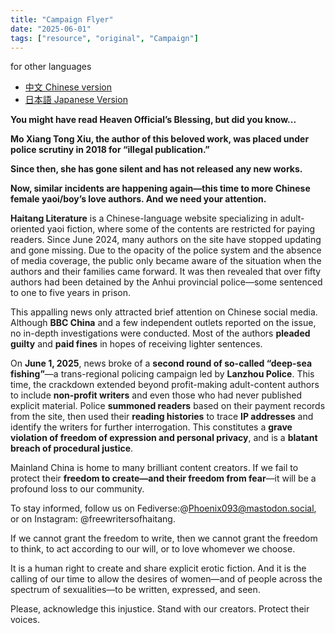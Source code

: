 ```yaml
---
title: "Campaign Flyer" 
date: "2025-06-01"
tags: ["resource", "original", "Campaign"] 
---
```


for other languages

- [中文 Chinese version](https://freewriters-haitang.github.io/posts/000010-flyer/)
- [日本語 Japanese Version](https://freewriters-haitang.github.io/japanese/posts/000010-flyer/)

**You might have read Heaven Official’s Blessing, but did you know...**

**Mo Xiang Tong Xiu, the author of this beloved work, was placed under police scrutiny in 2018 for “illegal publication.”**

**Since then, she has gone silent and has not released any new works.**

**Now, similar incidents are happening again—this time to more Chinese female yaoi/boy’s love authors. And we need your attention.**

**Haitang Literature** is a Chinese-language website specializing in adult-oriented yaoi fiction, where some of the contents are restricted for paying readers. Since June 2024, many authors on the site have stopped updating and gone missing. Due to the opacity of the police system and the absence of media coverage, the public only became aware of the situation when the authors and their families came forward. It was then revealed that over fifty authors had been detained by the Anhui provincial police—some sentenced to one to five years in prison.

This appalling news only attracted brief attention on Chinese social media. Although **BBC China** and a few independent outlets reported on the issue, no in-depth investigations were conducted. Most of the authors **pleaded guilty** and **paid fines** in hopes of receiving lighter sentences.

On **June 1, 2025**, news broke of a **second round of so-called “deep-sea fishing”**—a trans-regional policing campaign led by **Lanzhou Police**. This time, the crackdown extended beyond profit-making adult-content authors to include **non-profit writers** and even those who had never published explicit material. Police **summoned readers** based on their payment records from the site, then used their **reading histories** to trace **IP addresses** and identify the writers for further interrogation. This constitutes a **grave violation of freedom of expression and personal privacy**, and is a **blatant breach of procedural justice**.

Mainland China is home to many brilliant content creators. If we fail to protect their **freedom to create—and their freedom from fear**—it will be a profound loss to our community.

To stay informed, follow us on Fediverse:@Phoenix093@mastodon.social, or on Instagram: @freewritersofhaitang.

If we cannot grant the freedom to write, then we cannot grant the freedom to think, to act according to our will, or to love whomever we choose.

It is a human right to create and share explicit erotic fiction. And it is the calling of our time to allow the desires of women—and of people across the spectrum of sexualities—to be written, expressed, and seen.

Please, acknowledge this injustice. Stand with our creators. Protect their voices.
